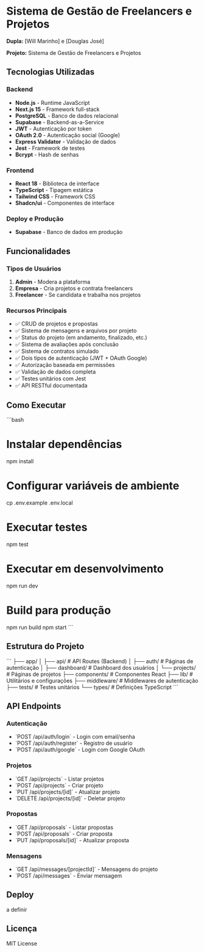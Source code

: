 # Sistema de Gestão de Freelancers e Projetos

**Dupla:** [Will Marinho] e [Douglas José]

**Projeto:** Sistema de Gestão de Freelancers e Projetos

## Tecnologias Utilizadas

### Backend

- **Node.js** - Runtime JavaScript
- **Next.js 15** - Framework full-stack
- **PostgreSQL** - Banco de dados relacional
- **Supabase** - Backend-as-a-Service
- **JWT** - Autenticação por token
- **OAuth 2.0** - Autenticação social (Google)
- **Express Validator** - Validação de dados
- **Jest** - Framework de testes
- **Bcrypt** - Hash de senhas

### Frontend

- **React 18** - Biblioteca de interface
- **TypeScript** - Tipagem estática
- **Tailwind CSS** - Framework CSS
- **Shadcn/ui** - Componentes de interface

### Deploy e Produção

- **Supabase** - Banco de dados em produção

## Funcionalidades

### Tipos de Usuários

1. **Admin** - Modera a plataforma
2. **Empresa** - Cria projetos e contrata freelancers
3. **Freelancer** - Se candidata e trabalha nos projetos

### Recursos Principais

- ✅ CRUD de projetos e propostas
- ✅ Sistema de mensagens e arquivos por projeto
- ✅ Status do projeto (em andamento, finalizado, etc.)
- ✅ Sistema de avaliações após conclusão
- ✅ Sistema de contratos simulado
- ✅ Dois tipos de autenticação (JWT + OAuth Google)
- ✅ Autorização baseada em permissões
- ✅ Validação de dados completa
- ✅ Testes unitários com Jest
- ✅ API RESTful documentada

## Como Executar

\`\`\`bash

# Instalar dependências

npm install

# Configurar variáveis de ambiente

cp .env.example .env.local

# Executar testes

npm test

# Executar em desenvolvimento

npm run dev

# Build para produção

npm run build
npm start
\`\`\`

## Estrutura do Projeto

\`\`\`
├── app/
│ ├── api/ # API Routes (Backend)
│ ├── auth/ # Páginas de autenticação
│ ├── dashboard/ # Dashboard dos usuários
│ └── projects/ # Páginas de projetos
├── components/ # Componentes React
├── lib/ # Utilitários e configurações
├── middleware/ # Middlewares de autenticação
├── tests/ # Testes unitários
└── types/ # Definições TypeScript
\`\`\`

## API Endpoints

### Autenticação

- \`POST /api/auth/login\` - Login com email/senha
- \`POST /api/auth/register\` - Registro de usuário
- \`POST /api/auth/google\` - Login com Google OAuth

### Projetos

- \`GET /api/projects\` - Listar projetos
- \`POST /api/projects\` - Criar projeto
- \`PUT /api/projects/[id]\` - Atualizar projeto
- \`DELETE /api/projects/[id]\` - Deletar projeto

### Propostas

- \`GET /api/proposals\` - Listar propostas
- \`POST /api/proposals\` - Criar proposta
- \`PUT /api/proposals/[id]\` - Atualizar proposta

### Mensagens

- \`GET /api/messages/[projectId]\` - Mensagens do projeto
- \`POST /api/messages\` - Enviar mensagem

## Deploy

a definir

## Licença

MIT License
